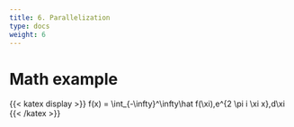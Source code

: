 ```yaml
---
title: 6. Parallelization
type: docs
weight: 6
---
```


# Math example

{{< katex display >}}
f(x) = \int_{-\infty}^\infty\hat f(\xi)\,e^{2 \pi i \xi x}\,d\xi
{{< /katex >}}
